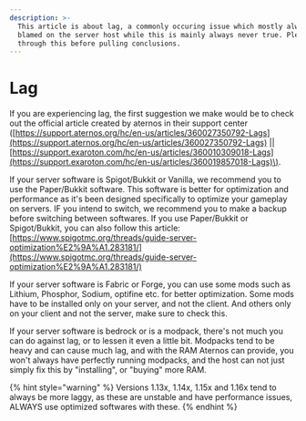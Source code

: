 ```yaml
---
description: >-
  This article is about lag, a commonly occuring issue which mostly always gets
  blamed on the server host while this is mainly always never true. Please read
  through this before pulling conclusions.
---
```


# Lag

If you are experiencing lag, the first suggestion we make would be to check out the official article created by aternos in their support center \([https://support.aternos.org/hc/en-us/articles/360027350792-Lags](https://support.aternos.org/hc/en-us/articles/360027350792-Lags) \|\| [https://support.exaroton.com/hc/en-us/articles/360010309018-Lags](https://support.exaroton.com/hc/en-us/articles/360019857018-Lags)\).

If your server software is Spigot/Bukkit or Vanilla, we recommend you to use the Paper/Bukkit software. This software is better for optimization and performance as it's been designed specifically to optimize your gameplay on servers. IF you intend to switch, we recommend you to make a backup before switching between softwares. If you use Paper/Bukkit or Spigot/Bukkit, you can also follow this article: [https://www.spigotmc.org/threads/guide-server-optimization%E2%9A%A1.283181/](https://www.spigotmc.org/threads/guide-server-optimization%E2%9A%A1.283181/)

If your server software is Fabric or Forge, you can use some mods such as Lithium, Phosphor, Sodium, optifine etc. for better optimization. Some mods have to be installed only on your server, and not the client. And others only on your client and not the server, make sure to check this. 

If your server software is bedrock or is a modpack, there's not much you can do against lag, or to lessen it even a little bit. Modpacks tend to be heavy and can cause much lag, and with the RAM Aternos can provide, you won't always have perfectly running modpacks, and the host can not just simply fix this by "installing", or "buying" more RAM. 

{% hint style="warning" %}
Versions 1.13x, 1.14x, 1.15x and 1.16x tend to always be more laggy, as these are unstable and have performance issues, ALWAYS use optimized softwares with these.
{% endhint %}




